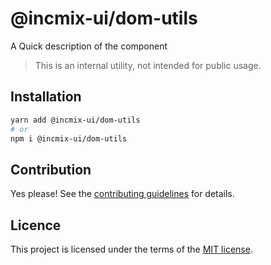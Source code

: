 # @incmix-ui/dom-utils

A Quick description of the component

> This is an internal utility, not intended for public usage.

## Installation

```sh
yarn add @incmix-ui/dom-utils
# or
npm i @incmix-ui/dom-utils
```

## Contribution

Yes please! See the
[contributing guidelines](https://github.com/incmix-ui/incmix-ui/blob/master/CONTRIBUTING.md)
for details.

## Licence

This project is licensed under the terms of the
[MIT license](https://github.com/incmix-ui/incmix-ui/blob/master/LICENSE).
